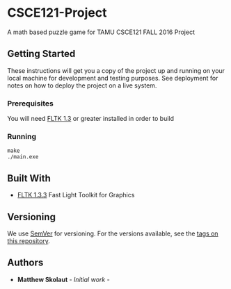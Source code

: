 # CSCE121-Project

A math based puzzle game for TAMU CSCE121 FALL 2016 Project

## Getting Started

These instructions will get you a copy of the project up and running on
your local machine for development and testing purposes. See deployment
for notes on how to deploy the project on a live system.

### Prerequisites

You will need [FLTK 1.3](http://www.fltk.org/software.php) or greater installed in order to build

### Running

```
make
./main.exe
```

## Built With

* [FLTK 1.3.3](http://www.fltk.org/software.php) Fast Light Toolkit for Graphics

## Versioning

We use [SemVer](http://semver.org/) for versioning. For the versions available,
see the [tags on this repository](https://github.com/your/project/tags). 

## Authors

* **Matthew Skolaut** - *Initial work* -
